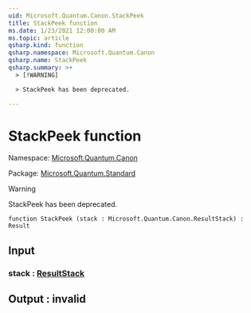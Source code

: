 ```yaml
---
uid: Microsoft.Quantum.Canon.StackPeek
title: StackPeek function
ms.date: 1/23/2021 12:00:00 AM
ms.topic: article
qsharp.kind: function
qsharp.namespace: Microsoft.Quantum.Canon
qsharp.name: StackPeek
qsharp.summary: >+
  > [!WARNING]

  > StackPeek has been deprecated.

---
```


# StackPeek function

Namespace: [Microsoft.Quantum.Canon](xref:Microsoft.Quantum.Canon)

Package: [Microsoft.Quantum.Standard](https://nuget.org/packages/Microsoft.Quantum.Standard)


> [!WARNING]
> StackPeek has been deprecated.



```qsharp
function StackPeek (stack : Microsoft.Quantum.Canon.ResultStack) : Result
```


## Input

### stack : [ResultStack](xref:Microsoft.Quantum.Canon.ResultStack)





## Output : __invalid<Result>__

